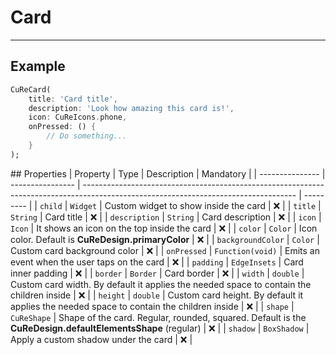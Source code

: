 # Card

---

## Example

```dart
CuReCard(
    title: 'Card title',
    description: 'Look how amazing this card is!',
    icon: CuReIcons.phone,
    onPressed: () {
        // Do something...
    }
);
```

## Properties
| Property | Type | Description | Mandatory |
| --------------- | ---------------- | ----------------------------------------------------------------------------------------------------------------------------------- | --------- |
| `child` | `Widget` | Custom widget to show inside the card | ❌ |
| `title` | `String` | Card title | ❌ |
| `description` | `String` | Card description | ❌ |
| `icon` | `Icon` | It shows an icon on the top inside the card | ❌ |
| `color` | `Color` | Icon color. Default is **CuReDesign.primaryColor** | ❌ |
| `backgroundColor` | `Color` | Custom card background color | ❌ |
| `onPressed` | `Function(void)` | Emits an event when the user taps on the card | ❌ |
| `padding` | `EdgeInsets` | Card inner padding | ❌ |
| `border` | `Border` | Card border | ❌ |
| `width` | `double` | Custom card width. By default it applies the needed space to contain the children inside | ❌ |
| `height` | `double` | Custom card height. By default it applies the needed space to contain the children inside | ❌ |
| `shape` | `CuReShape` | Shape of the card. Regular, rounded, squared. Default is the **CuReDesign.defaultElementsShape** (regular) | ❌ |
| `shadow` | `BoxShadow` | Apply a custom shadow under the card | ❌ |
